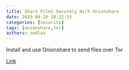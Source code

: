 ```yaml
---
title: Share Files Securely With Onionshare
date: 2019-04-26 18:32:53
categories: [security]
tags: [onionshare,tor]
authors: sedlav
---
```


Install and use Onionshare to send files over Tor

[Link](https://linuxconfig.org/share-files-securely-with-onionshare)
